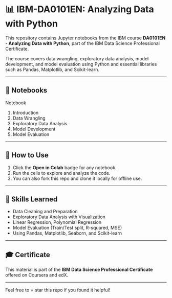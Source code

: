 
# 📊 IBM-DA0101EN: Analyzing Data with Python

This repository contains Jupyter notebooks from the IBM course **DA0101EN - Analyzing Data with Python**, part of the IBM Data Science Professional Certificate.

The course covers data wrangling, exploratory data analysis, model development, and model evaluation using Python and essential libraries such as Pandas, Matplotlib, and Scikit-learn.

---

## 📘 Notebooks

 Notebook 

 1. Introduction 
 2. Data Wrangling
 3. Exploratory Data Analysis 
 4. Model Development 
 5. Model Evaluation 


---

## 📌 How to Use

1. Click the **Open in Colab** badge for any notebook.
2. Run the cells to explore and analyze the code.
3. You can also fork this repo and clone it locally for offline use.

---

## 🧠 Skills Learned

- Data Cleaning and Preparation
- Exploratory Data Analysis with Visualization
- Linear Regression, Polynomial Regression
- Model Evaluation (Train/Test split, R-squared, MSE)
- Using Pandas, Matplotlib, Seaborn, and Scikit-learn

---

## 🎓 Certificate

This material is part of the **IBM Data Science Professional Certificate** offered on Coursera and edX.

---

Feel free to ⭐ star this repo if you found it helpful!
